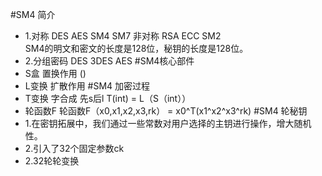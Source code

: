 #SM4 简介
* 1.对称  DES AES SM4 SM7   非对称 RSA ECC  SM2    
    SM4的明文和密文的长度是128位，秘钥的长度是128位。
* 2.分组密码   DES 3DES AES
#SM4核心部件
* S盒  置换作用  ()
* L变换  扩散作用
#SM4 加密过程
* T变换   字合成  先s后l    T(int) = L（S（int））
* 轮函数F   轮函数F（x0,x1,x2,x3,rk） = x0^T(x1^x2^x3^rk)
#SM4 轮秘钥
* 1.在密钥拓展中，我们通过一些常数对用户选择的主钥进行操作，增大随机性。
* 2.引入了32个固定参数ck
* 2.32轮轮变换